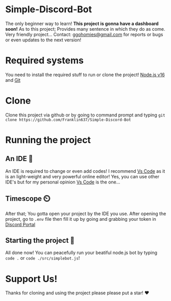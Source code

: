 # Simple-Discord-Bot
 The only beginner way to learn! **This project is gonna have a dashboard soon!**
 As to this project; Provides many sentence in which they do as come.
 Very friendly project... Contact: ggohomies@gmail.com for reports or bugs or even updates to the next version!

# Required systems
 You need to install the required stuff to run or clone the project!
 [Node.js v16](https://nodejs.org/en/download/current/) and [Git](https://git-scm.com/downloads)

# Clone
Clone this project via github or by going to command prompt and typing `git clone https://github.com/Franklin637/Simple-Discord-Bot`

# Running the project
## An IDE 🍺
 An IDE is required to change or even add codes!
 I recommend [Vs Code](https://code.visualstudio.com/download) as it is an light-weight and very powerful online editor! Yes, you can use other IDE's but for my personal opinion [Vs Code](https://code.visualstudio.com/download) is the one...

## Timescope ⏲️
 After that; You gotta open your project by the IDE you use. 
 After opening the project, go to `.env` file then fill it up by going and grabbing your token in [Discord Portal](https://discord.com/developers/applications)

## Starting the project 🎉
All done now! You can peacefully run your beatiful node.js bot by typing `code .` or `code ./src/simplebot.js`!

# Support Us! 
Thanks for cloning and using the project please please put a star! ❤️